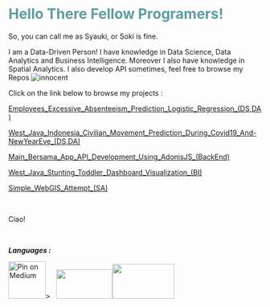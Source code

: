<!-- #######  YAY, I AM THE SOURCE EDITOR! #########-->
<h1 style="color: #5e9ca0;">Hello There Fellow Programers!</h1>
<p>So, you can call me as Syauki, or Soki is fine.</p>
<p>I am a Data-Driven Person! I have knowledge in Data Science, Data Analytics and Business Intelligence. Moreover I also have knowledge in Spatial Analytics. I also develop API sometimes, feel free to browse my Repos <img src="https://html-online.com/editor/tiny4_9_11/plugins/emoticons/img/smiley-innocent.gif" alt="innocent" /></p>
<p>Click on the link below to browse my projects :</p>
<p><a title="Excessive Absenteeism Prediction (DS, DA)" href="https://github.com/uqisdq/Logistic_Regression_Absentteism_Case_365_Careers" target="_blank">Employees_Excessive_Absenteeism_Prediction_Logistic_Regression_(DS,DA)</a></p>
<p><a title="Movement Prediction Based on Relative Movement Toward Specific Baseline (DS, DA)" href="https://github.com/uqisdq/Predicting_West_Java_Civilian_Movement_during_Covid19" target="_blank">West_Java_Indonesia_Civilian_Movement_Prediction_During_Covid19_And-NewYearEve_(DS,DA)</a></p>
<p><a title="Main Bersama App API Development (BackEnd)" href="https://github.com/uqisdq/tugas_akhir_jabar_coding_camp" target="_blank">Main_Bersama_App_API_Development_Using_AdonisJS_(BackEnd)</a></p>
<p><a href="https://github.com/uqisdq/Dashboard-Balita-Stunting-Jawa-Barat">West_Java_Stunting_Toddler_Dashboard_Visualization_(BI)</a></p>
<p><a href="https://uqisdq.github.io/coba_webgis/">Simple_WebGIS_Attempt_(SA)</a></p>

<p>&nbsp;</p>
<p>Ciao!</p>
<p>&nbsp;</p>
<p><em><strong>Languages :</strong></em></p>
<p><img src="https://i.pinimg.com/originals/91/94/c9/9194c978fa63798b2e882e6fda5eb953.png" alt="Pin on Medium" width="74" height="74" />>&nbsp; &nbsp;<img src="https://itlearningcenter.id/wp-content/uploads/2020/03/SQL-LOGO.png" alt="" width="112" height="58" /><img src="https://academy.alterra.id/blog/wp-content/uploads/2021/07/Logo-Javascript.png" alt="" width="123" height="69" /></p>
<p>&nbsp;</p>
<p><strong>&nbsp;</strong></p>



